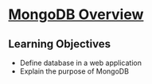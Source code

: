 # [MongoDB Overview](https://login.codingdojo.com/m/754/16738/124730)

## Learning Objectives

- Define database in a web application
- Explain the purpose of MongoDB
